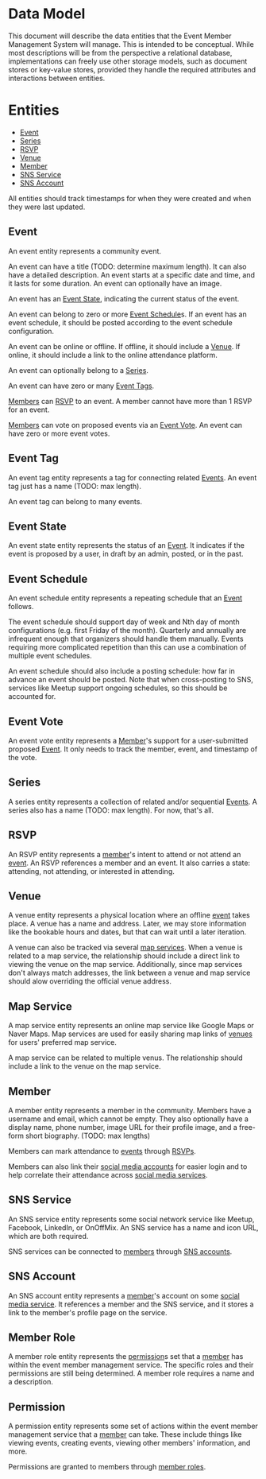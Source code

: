 # Data Model
This document will describe the data entities that the Event Member Management System will manage. This is intended to be conceptual. While most descriptions will be from the perspective a relational database, implementations can freely use other storage models, such as document stores or key-value stores, provided they handle the required attributes and interactions between entities.

# Entities
* [Event](#event)
* [Series](#series)
* [RSVP](#rsvp)
* [Venue](#venue)
* [Member](#member)
* [SNS Service](#sns-service)
* [SNS Account](#sns-account)

All entities should track timestamps for when they were created and when they were last updated.

## Event
An event entity represents a community event. 

An event can have a title (TODO: determine maximum length). It can also have a detailed description. An event starts at a specific date and time, and it lasts for some duration. An event can optionally have an image. 

An event has an [Event State](#event-state), indicating the current status of the event.

An event can belong to zero or more [Event Schedule](#event-schedule)s. If an event has an event schedule, it should be posted according to the event schedule configuration.

An event can be online or offline. If offline, it should include a [Venue](#venue). If online, it should include a link to the online attendance platform.

An event can optionally belong to a [Series](#series).

An event can have zero or many [Event Tags](#event-tag).

[Members](#member) can [RSVP](#rsvp) to an event. A member cannot have more than 1 RSVP for an event.

[Members](#member) can vote on proposed events via an [Event Vote](#event-vote). An event can have zero or more event votes.

## Event Tag
An event tag entity represents a tag for connecting related [Events](#event). An event tag just has a name (TODO: max length).

An event tag can belong to many events.

## Event State
An event state entity represents the status of an [Event](#event). It indicates if the event is proposed by a user, in draft by an admin, posted, or in the past.

## Event Schedule
An event schedule entity represents a repeating schedule that an [Event](#event) follows. 

The event schedule should support day of week and Nth day of month configurations (e.g. first Friday of the month). Quarterly and annually are infrequent enough that organizers should handle them manually. Events requiring more complicated repetition than this can use a combination of multiple event schedules.

An event schedule should also include a posting schedule: how far in advance an event should be posted. Note that when cross-posting to SNS, services like Meetup support ongoing schedules, so this should be accounted for.

## Event Vote
An event vote entity represents a [Member](#member)'s support for a user-submitted proposed [Event](#event). It only needs to track the member, event, and timestamp of the vote.

## Series
A series entity represents a collection of related and/or sequential [Events](#event). A series also has a name (TODO: max length). For now, that's all.

## RSVP
An RSVP entity represents a [member](#member)'s intent to attend or not attend an [event](#event). An RSVP references a member and an event. It also carries a state: attending, not attending, or interested in attending.

## Venue
A venue entity represents a physical location where an offline [event](#event) takes place. A venue has a name and address. Later, we may store information like the bookable hours and dates, but that can wait until a later iteration. 

A venue can also be tracked via several [map services](#map-service). When a venue is related to a map service, the relationship should include a direct link to viewing the venue on the map service. Additionally, since map services don't always match addresses, the link between a venue and map service should alow overriding the official venue address.

## Map Service
A map service entity represents an online map service like Google Maps or Naver Maps. Map services are used for easily sharing map links of [venues](#venue) for users' preferred map service.

A map service can be related to multiple venus. The relationship should include a link to the venue on the map service.

## Member
A member entity represents a member in the community. Members have a username and email, which cannot be empty. They also optionally have a display name, phone number, image URL for their profile image, and a free-form short biography. (TODO: max lengths)

Members can mark attendance to [events](#event) through [RSVPs](#rsvp). 

Members can also link their [social media accounts](#sns-account) for easier login and to help correlate their attendance across [social media services](#sns-service).

## SNS Service
An SNS service entity represents some social network service like Meetup, Facebook, LinkedIn, or OnOffMix. An SNS service has a name and icon URL, which are both required.

SNS services can be connected to [members](#member) through [SNS accounts](#sns-account).

## SNS Account
An SNS account entity represents a [member](#member)'s account on some [social media service](#sns-service). It references a member and the SNS service, and it stores a link to the member's profile page on the service.

## Member Role
A member role entity represents the [permission](#permission)s set that a [member](#member) has within the event member management service. The specific roles and their permissions are still being determined. A member role requires a name and a description.

## Permission
A permission entity represents some set of actions within the event member management service that a [member](#member) can take. These include things like viewing events, creating events, viewing other members' information, and more.

Permissions are granted to members through [member roles](#member-role).
